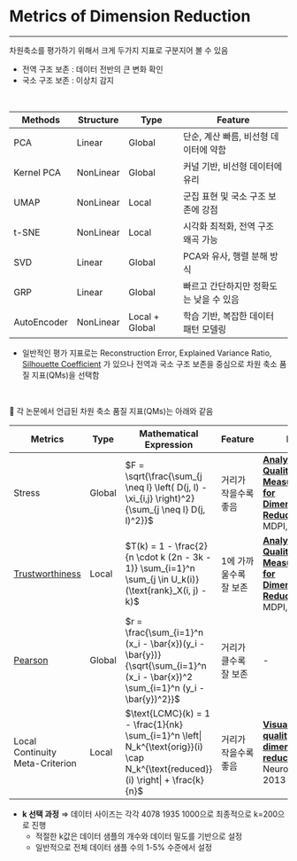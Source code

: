 # Metrics of Dimension Reduction

---

차원축소를 평가하기 위해서 크게 두가지 지표로 구분지어 볼 수 있음

- 전역 구조 보존 : 데이터 전반의 큰 변화 확인
- 국소 구조 보존  : 이상치 감지

</br>

| Methods | Structure | Type | Feature |
| --- | --- | --- | --- |
| PCA | Linear | Global | 단순, 계산 빠름, 비선형 데이터에 약함 |
| Kernel PCA | NonLinear | Global | 커널 기반, 비선형 데이터에 유리 |
| UMAP | NonLinear | Local | 군집 표현 및 국소 구조 보존에 강점 |
| t-SNE | NonLinear | Local | 시각화 최적화, 전역 구조 왜곡 가능 |
| SVD | Linear | Global | PCA와 유사, 행렬 분해 방식 |
| GRP | Linear | Global | 빠르고 간단하지만 정확도는 낮을 수 있음 |
| AutoEncoder | NonLinear | Local + Global | 학습 기반, 복잡한 데이터 패턴 모델링 |
- 일반적인 평가 지표로는 Reconstruction Error, Explained Variance Ratio, [Silhouette Coefficient](https://scikit-learn.org/1.5/modules/generated/sklearn.metrics.silhouette_score.html) 가 있으나 전역과 국소 구조 보존을 중심으로 차원 축소 품질 지표(QMs)을 선택함

</br>

📜 각 논문에서 언급된 차원 축소 품질 지표(QMs)는 아래와 같음

| **Metrics** | **Type** | **Mathematical Expression** | **Feature** | **Paper** |
| --- | --- | --- | --- | --- |
| Stress | Global | $F = \sqrt{\frac{\sum_{j \neq l} \left( D(j, l) - \xi_{i,j} \right)^2}{\sum_{j \neq l} D(j, l)^2}}$ | 거리가 작을수록 좋음 | [**Analyzing Quality Measurements for Dimensionality Reduction**](https://www.mdpi.com/2504-4990/5/3/56), MDPI, 2023 |
| [Trustworthiness](https://scikit-learn.org/1.5/modules/generated/sklearn.manifold.trustworthiness.html) | Local | $T(k) = 1 - \frac{2}{n \cdot k (2n - 3k - 1)} \sum_{i=1}^n \sum_{j \in U_k(i)} (\text{rank}_X(i, j) - k)$ | 1에 가까울수록 잘 보존 | [**Analyzing Quality Measurements for Dimensionality Reduction**](https://www.mdpi.com/2504-4990/5/3/56), MDPI, 2023 |
| [Pearson](https://docs.scipy.org/doc/scipy/reference/generated/scipy.stats.pearsonr.html) | Global | $r = \frac{\sum_{i=1}^n (x_i - \bar{x})(y_i - \bar{y})}{\sqrt{\sum_{i=1}^n (x_i - \bar{x})^2 \sum_{i=1}^n (y_i - \bar{y})^2}}$ | 거리가 클수록 잘 보존 | - |
| Local Continuity Meta-Criterion | Local | $\text{LCMC}(k) = 1 - \frac{1}{nk} \sum_{i=1}^n \left\| N_k^{\text{orig}}(i) \cap N_k^{\text{reduced}}(i) \right\| + \frac{k}{n}$ | 거리가 작을수록 좋음 | [**Visualizing the quality of dimensionality reduction**](https://pdf.sciencedirectassets.com/271597/1-s2.0-S0925231213X00104/1-s2.0-S0925231213002439/main.pdf?X-Amz-Security-Token=IQoJb3JpZ2luX2VjEFQaCXVzLWVhc3QtMSJIMEYCIQClyvzg36NqXgDaAbRdz%2FQchxokQBtM3QgkZRvI2fA%2BKgIhAJohrTNP5DQSeAl1HMWEJ5Z8MIyeYOBgNU1cKSMz9yJ0KrwFCPz%2F%2F%2F%2F%2F%2F%2F%2F%2F%2FwEQBRoMMDU5MDAzNTQ2ODY1IgzBZLHvCL4Q84PbC5UqkAXFpwhBRKwzGGn%2BaZ2FtwhCPPtilcEM%2Bc2eYPv8HtSweUVWzVAP6h1WBwFgLeuuw7jFNzLdNg%2FJTP8OF0bTLhHJ7UlGdVHdZstxgozRNrsUgOfLZn4AIktZfgcWEUiF51wc5tm%2BNE%2F62x%2B0BRXvcOCHkF3txQZ835T%2BNB2%2FaKwKAHJqYD0Nn%2FDj2BiL3UTkVOo%2FF%2F4uceYcjsbSnYMbrZkOtN2EuNSpWkd4%2FG4odXkSKBz4JC6nE3Pysv%2B3BSOv0PPnS8ioWU6DnALB4OdU8d8lTupFA6xtQtmzVEZYP3%2B501UTk2%2FgkTSiyVcZ%2FEamKIqmrooGJ4q0LLJMcdPnnjoKkV1hQ4nziVDBifBFh0WjYQPXgRCUTbgXZDYd3fDjIl00TwC5abCaWVF%2BN3VI%2BTvmApY3ztCwH%2BbquagptHOyeal8QLmjDnGr3iw%2B0kRNx7Eys7XthF48DxSwr%2F%2FvotahW5hRMq75dZNH%2FxrCc%2B1MpuqylM2sDpRP0BeoyqrNM8N5%2FATmy8BibZ7ncN7bXGauk8u7c2HBge3c2xncW5%2BfOR1h1V9X7A7kO%2F49PHcG7L%2BnI6Z3xKrdV0rzvRRtjIBHsF9uWOpROYXz38ZyXJ3ERfrqnfj7yw%2FWo5LGx1Uej4pJZkFwF02RQgiz847C03ZE1KZwAZ6DKIA%2FU7g%2Fe2WSEE5hw2yt3TDV%2F8OeXOwcH2FQ1Xzh32PupMC327F%2BWfn7AjQXwuNIXoSVRyz%2FKBXFD%2BUgttJRO8NUfao12QS2aLpN7IePArGoyp97OvCM0VJs4KNWiMTV3%2B5aNTOUXv1ZtRo1QvEd%2BmLfWaHwZ7lHoo56c7VTqFJz%2FdmF2PIeUwplX2wltZOQ5UKGkIH1oRwECTDotMS6BjqwAaObOTPXB83spO4YTgyXNmfs9ck%2BpxeeKx8lyUXmCWsrdGo1zyezZSz%2BZQeFeS56OW5rRT2SN%2B1rjc4n0PWPBiQY6PMD2OXJrtVIgWSYXqbPYvU6mVuJxrsRKxBtnuEDWS4Kb5t207E4RaR0MAiPH5%2Fi%2BiN2vTrFR4xPmMp2qD55Uzp%2Bu3VSsMY8mbXWIrt04o%2FnBK43u1El72ATf%2B53VETVPE%2Bf%2FV3u1bDUyeXkeqAc&X-Amz-Algorithm=AWS4-HMAC-SHA256&X-Amz-Date=20241205T034206Z&X-Amz-SignedHeaders=host&X-Amz-Expires=300&X-Amz-Credential=ASIAQ3PHCVTYRIJBO53A%2F20241205%2Fus-east-1%2Fs3%2Faws4_request&X-Amz-Signature=73983c7a1b71f9f011edabca8e6ec3c781d09ee9c8c69b8667a1e70bfc2338c8&hash=662c77270508bcecf36d07189fbbf735278e3ba80b8f6f9de85f63f1659185eb&host=68042c943591013ac2b2430a89b270f6af2c76d8dfd086a07176afe7c76c2c61&pii=S0925231213002439&tid=spdf-08d8601f-5090-4344-8282-f5860dcf704a&sid=6fd2502a5d4b024d7598020642f352b37af0gxrqa&type=client&tsoh=d3d3LnNjaWVuY2VkaXJlY3QuY29t&ua=11145d0a07565f58555854&rr=8ed106371c22ea09&cc=kr), Neurocomputing, 2013 |
- **k 선택 과정** ⇒ 데이터 사이즈는 각각 4078 1935 1000으로 최종적으로 k=200으로 진행
    - 적절한 k값은 데이터 샘플의 개수와 데이터 밀도를 기반으로 설정
    - 일반적으로 전체 데이터 샘플 수의 1-5% 수준에서 설정